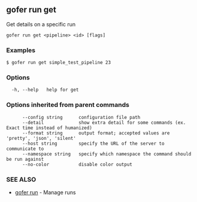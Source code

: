 ## gofer run get

Get details on a specific run

```
gofer run get <pipeline> <id> [flags]
```

### Examples

```
$ gofer run get simple_test_pipeline 23
```

### Options

```
  -h, --help   help for get
```

### Options inherited from parent commands

```
      --config string      configuration file path
      --detail             show extra detail for some commands (ex. Exact time instead of humanized)
      --format string      output format; accepted values are 'pretty', 'json', 'silent'
      --host string        specify the URL of the server to communicate to
      --namespace string   specify which namespace the command should be run against
      --no-color           disable color output
```

### SEE ALSO

- [gofer run](gofer_run.md) - Manage runs
